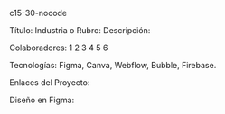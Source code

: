 c15-30-nocode

Título:
Industria o Rubro:
Descripción:

Colaboradores:
1
2
3
4
5
6

Tecnologías: Figma, Canva, Webflow, Bubble, Firebase.

Enlaces del Proyecto:

Diseño en Figma:

